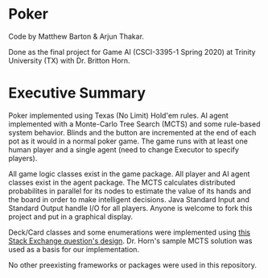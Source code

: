 # Poker
Code by Matthew Barton & Arjun Thakar.

Done as the final project for Game AI (CSCI-3395-1 Spring 2020) at Trinity University (TX) with Dr. Britton Horn.

# Executive Summary

Poker implemented using Texas (No Limit) Hold'em rules. AI agent implemented with a Monte-Carlo Tree Search (MCTS) and some rule-based system behavior.  Blinds and the button are incremented at the end of each pot as it would in a normal poker game. The game runs with at least one human player and a single agent (need to change Executor to specify players).

All game logic classes exist in the game package. All player and AI agent classes exist in the agent package. The MCTS calculates distributed probabilites in parallel for its nodes to estimate the value of its hands and the board in order to make intelligent decisions.  Java Standard Input and Standard Output handle I/O for all players. Anyone is welcome to fork this project and put in a graphical display. 

Deck/Card classes and some enumerations were implemented using [this Stack Exchange question's design](https://codereview.stackexchange.com/questions/10583/basic-poker-draw). Dr. Horn's sample MCTS solution was used as a basis for our implementation.

No other preexisting frameworks or packages were used in this repository.
